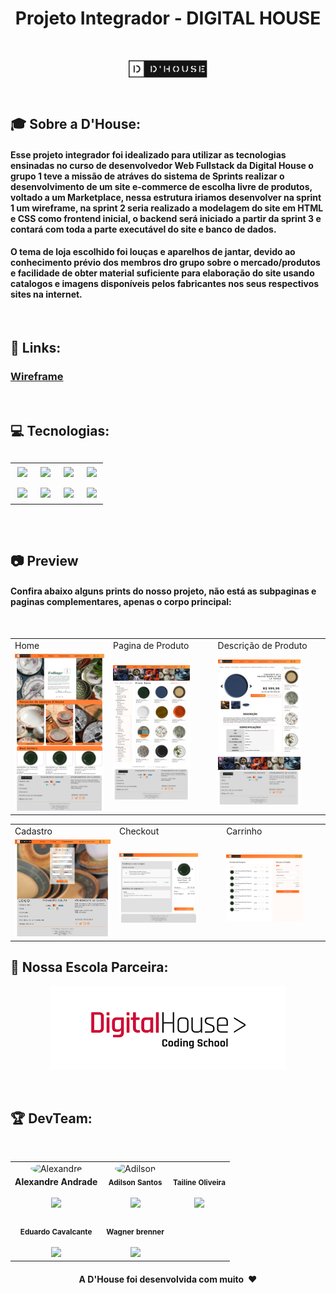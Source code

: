  <h1 align="center"> Projeto Integrador - DIGITAL HOUSE</h1>
 <br>
 <p align="center">
<img align="center" src="https://github.com/AllezitoBR/ProjetoIntegrador-DH/blob/master/images/logo.jpeg" style="width: 25%;" alt="Logo da D'House">
</p>

<br>

<h2>🎓 Sobre a D'House:</h2>
<h4> Esse projeto integrador foi idealizado para utilizar as tecnologias ensinadas no curso de desenvolvedor Web Fullstack da Digital House o grupo 1 teve a missão de atráves do sistema de Sprints realizar o desenvolvimento de um site e-commerce de escolha livre de produtos, voltado a um Marketplace, nessa estrutura iriamos desenvolver na sprint 1 um wireframe, na sprint 2 seria realizado a modelagem do site em HTML e CSS como frontend inicial, o backend será iniciado a partir da sprint 3 e contará com toda a parte executável do site e banco de dados. </h4>

<h4> O tema de loja escolhido foi louças e aparelhos de jantar, devido ao conhecimento prévio dos membros dro grupo sobre o mercado/produtos e facilidade de obter material suficiente para elaboração do site usando catalogos e imagens disponíveis pelos fabricantes nos seus respectivos sites na internet.</h4>

<br>

<h2>🔗 Links:</h2>
<h3> <a href="https://www.figma.com/file/qSoeSykA7muHczPdsNDFoS/PI-DIgital-House">Wireframe</a></h3>
<br>

<h2>💻 Tecnologias: <h2>
<table align="center" style=" width: 60%" >
  <tr>
    <td align="center">
    <img  src="https://img.shields.io/badge/HTML5-E34F26?style=for-the-badge&logo=html5&logoColor=white">
   <td align="center">
   <img  src="https://img.shields.io/badge/GitHub-100000?style=for-the-badge&logo=github&logoColor=white">
   <td align="center">
   <img  src="https://img.shields.io/badge/CSS3-1572B6?style=for-the-badge&logo=css3&logoColor=white">
   <td align="center">
   <img  src="https://img.shields.io/badge/Visual_Studio-FFFF00?style=for-the-badge&logo=visual%20studio&logoColor=black">
    </tr>
  <tr>
   <td align="center">
   <img  src="https://img.shields.io/badge/Bootstrap-563D7C?style=for-the-badge&logo=bootstrap&logoColor=white">
   <td align="center">
   <img  src="https://img.shields.io/badge/JavaScript-323330?style=for-the-badge&logo=javascript&logoColor=F7DF1E">
   <td align="center">
   <img  src="https://img.shields.io/badge/Git-F05032?style=for-the-badge&logo=git&logoColor=whitee">
   <td align="center">
   <img  src=" https://img.shields.io/badge/MySQL-00000F?style=for-the-badge&logo=mysql&logoColor=white">
  </tr>
</table>
  <br>

<h2>📷 Preview</h2>  
 <h4>Confira abaixo alguns prints do nosso projeto, não está as subpaginas e paginas complementares, apenas o corpo principal:</h4>
  <br>

<table>
  <tr>
    <td>Home</td>
     <td>Pagina de Produto</td>
     <td>Descrição de Produto</td>
  </tr>
  <tr>
    <td><img src="https://github.com/AllezitoBR/ProjetoIntegrador-DH/blob/master/images/Group%2022.png" style="width: 80% alt="Cadastro"></td>
    <td><img src="https://github.com/AllezitoBR/ProjetoIntegrador-DH/blob/master/images/Group%2017.png" style="width: 80%;" alt="Checkout"></td>
    <td><img src="https://github.com/AllezitoBR/ProjetoIntegrador-DH/blob/master/images/Group%2018.png" style="width: 80%;" alt="Carrinho"></td>
  </tr>
  </table>
<table>
  <tr>
    <td>Cadastro</td>
     <td>Checkout</td>
     <td>Carrinho</td>
  </tr>
  <tr>
    <td><img src="https://github.com/AllezitoBR/ProjetoIntegrador-DH/blob/master/images/Group%2024.png" style="width: 80% alt="Cadastro"></td>
    <td><img src="https://github.com/AllezitoBR/ProjetoIntegrador-DH/blob/master/images/Checkout.png" style="width: 80%;" alt="Checkout"></td>
    <td><img src="https://github.com/AllezitoBR/ProjetoIntegrador-DH/blob/master/images/Group%2020.png" style="width: 80%;" alt="Carrinho"></td>
  </tr>
  </table>
  
  <h2>💙 Nossa Escola Parceira: </h2>
  
  <p align="center">
    <img src="https://github.com/AllezitoBR/ProjetoIntegrador-DH/blob/master/images/DH.png" style="width: 40% alt="DH"></td>
</p>
<br>
                                                                                                                      
<h2>🏆 DevTeam: </h2>
<br>

<table>
  <tr>
  <td align="center"><img style="width: 70%; border-radius: 50%" 
  src="https://avatars.githubusercontent.com/u/105394498?s=400&u=01a2e2bd5af63a478b8095e1dcfdecdb626cbb92&v=4"
   alt="Alexandre"/><br /><sub style="font-size: 14px"><b>Alexandre Andrade</b></sub><br /> 
  <a href="https://www.linkedin.com/in/alexandre-andrade-1707b252/" alt="Linkedin">
  <br>
<img src="https://img.shields.io/badge/-Linkedin-1C1C1C?style=for-the-badge&logo=Linkedin&logoColor=00FFFF&link=https://www.linkedin.com/in/alexandre-andrade-1707b252/" style= "width:90px;"/>
  </a>


  <td align="center"><img style="width: 70%; border-radius: 50%"
  src="https://avatars.githubusercontent.com/u/105400615?v=4" 
  alt="Adilson"/><br /><sub><b>Adilson Santos</b></sub></a><br /> 
  <a href="https://www.linkedin.com/in/afsanto/" alt="Linkedin">
  <br>
<img src="https://img.shields.io/badge/-Linkedin-1C1C1C?style=for-the-badge&logo=Linkedin&logoColor=00FFFF&link=https://www.linkedin.com/in/afsanto/"  style= "width:90px;"/>
  </a>

  <td align="center"><img style="width: 70%; border-radius: 50%"
  src="https://avatars.githubusercontent.com/u/95251132?v=4" 
  alt=""/><br /><sub><b>Tailine Oliveira</b></sub></a><br />
  <a href="https://www.linkedin.com/in/tailine-oliveira-12b68a222/" alt="Linkedin">
  <br>
<img src="https://img.shields.io/badge/-Linkedin-1C1C1C?style=for-the-badge&logo=Linkedin&logoColor=00FFFF&link=https://www.linkedin.com/in/tailine-oliveira-12b68a222/" style= "width:90px;"/>
  </a>
  </tr>
  <tr>
  <td align="center"><img style="width: 70%; border-radius: 50%"
  src="https://avatars.githubusercontent.com/u/18662007?v=4"  alt=""/><br /><sub><b>Eduardo Cavalcante</b></sub></a><br />
   <a href="#" alt="Linkedin">
  <br>
  <img src="https://img.shields.io/badge/-Linkedin-1C1C1C?style=for-the-badge&logo=Linkedin&logoColor=00FFFF&link=#"  style= "width:90px;"/>
  </a>

  <td align="center"><img style="width: 70%; border-radius: 50%" 
  src="https://avatars.githubusercontent.com/u/78248942?v=4" 
  alt=""/><br /><sub><b>Wagner brenner</b></sub></a><br />
  <a href="https://www.linkedin.com/in/wagnercarvalhobrenner/" alt="Linkedin">
  <br>
  <img src="https://img.shields.io/badge/-Linkedin-1C1C1C?style=for-the-badge&logo=Linkedin&logoColor=00FFFF&link=https://www.linkedin.com/in/wagnercarvalhobrenner/"  style= "width:90px;"/>
  </a>
  </tr>
</table>
                                                                                 
<h4 align="center">A D'House foi desenvolvida com muito ❤️</h4>
